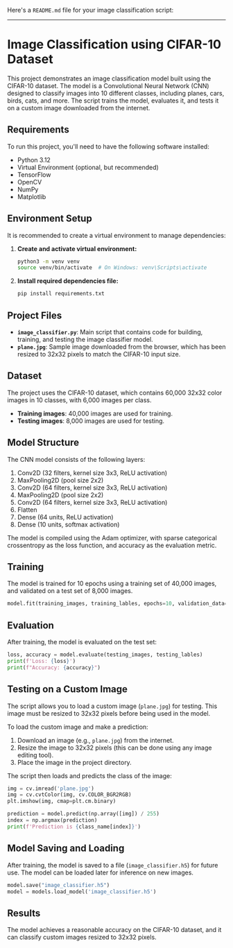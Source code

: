 Here's a `README.md` file for your image classification script:

---

# Image Classification using CIFAR-10 Dataset

This project demonstrates an image classification model built using the CIFAR-10 dataset. The model is a Convolutional Neural Network (CNN) designed to classify images into 10 different classes, including planes, cars, birds, cats, and more. The script trains the model, evaluates it, and tests it on a custom image downloaded from the internet.

## Requirements

To run this project, you'll need to have the following software installed:

- Python 3.12
- Virtual Environment (optional, but recommended)
- TensorFlow
- OpenCV
- NumPy
- Matplotlib

## Environment Setup

It is recommended to create a virtual environment to manage dependencies:

1. **Create and activate virtual environment:**

    ```bash
    python3 -m venv venv
    source venv/bin/activate  # On Windows: venv\Scripts\activate
    ```

2. **Install required dependencies file:**

    ```bash
    pip install requirements.txt
    ```

## Project Files

- **`image_classifier.py`**: Main script that contains code for building, training, and testing the image classifier model.
- **`plane.jpg`**: Sample image downloaded from the browser, which has been resized to 32x32 pixels to match the CIFAR-10 input size.

## Dataset

The project uses the CIFAR-10 dataset, which contains 60,000 32x32 color images in 10 classes, with 6,000 images per class.

- **Training images**: 40,000 images are used for training.
- **Testing images**: 8,000 images are used for testing.

## Model Structure

The CNN model consists of the following layers:

1. Conv2D (32 filters, kernel size 3x3, ReLU activation)
2. MaxPooling2D (pool size 2x2)
3. Conv2D (64 filters, kernel size 3x3, ReLU activation)
4. MaxPooling2D (pool size 2x2)
5. Conv2D (64 filters, kernel size 3x3, ReLU activation)
6. Flatten
7. Dense (64 units, ReLU activation)
8. Dense (10 units, softmax activation)

The model is compiled using the Adam optimizer, with sparse categorical crossentropy as the loss function, and accuracy as the evaluation metric.

## Training

The model is trained for 10 epochs using a training set of 40,000 images, and validated on a test set of 8,000 images.

```python
model.fit(training_images, training_lables, epochs=10, validation_data=(testing_images, testing_lables))
```

## Evaluation

After training, the model is evaluated on the test set:

```python
loss, accuracy = model.evaluate(testing_images, testing_lables)
print(f'Loss: {loss}')
print(f"Accuracy: {accuracy}")
```

## Testing on a Custom Image

The script allows you to load a custom image (`plane.jpg`) for testing. This image must be resized to 32x32 pixels before being used in the model.

To load the custom image and make a prediction:

1. Download an image (e.g., `plane.jpg`) from the internet.
2. Resize the image to 32x32 pixels (this can be done using any image editing tool).
3. Place the image in the project directory.

The script then loads and predicts the class of the image:

```python
img = cv.imread('plane.jpg')
img = cv.cvtColor(img, cv.COLOR_BGR2RGB)
plt.imshow(img, cmap=plt.cm.binary)

prediction = model.predict(np.array([img]) / 255)
index = np.argmax(prediction)
print(f'Prediction is {class_name[index]}')
```

## Model Saving and Loading

After training, the model is saved to a file (`image_classifier.h5`) for future use. The model can be loaded later for inference on new images.

```python
model.save("image_classifier.h5")
model = models.load_model('image_classifier.h5')
```

## Results

The model achieves a reasonable accuracy on the CIFAR-10 dataset, and it can classify custom images resized to 32x32 pixels.
